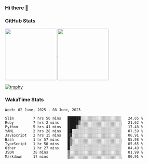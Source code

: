 ### Hi there 👋

### GitHub Stats

<a href="https://github.com/anuraghazra/github-readme-stats">
  <img align="center" height="170px" src="https://github-readme-stats.vercel.app/api/top-langs/?username=tksfjt1024&layout=compact&count_private=true&show_icons=true&show_icons=true&theme=graywhite" />
</a>
<a href="https://github.com/anuraghazra/github-readme-stats">
  <img align="center" height="170px" src="https://github-readme-stats.vercel.app/api?username=tksfjt1024&count_private=true&show_icons=true&show_icons=true&theme=graywhite" />
</a>

[![trophy](https://github-profile-trophy.vercel.app/?username=tksfjt1024)](https://github.com/ryo-ma/github-profile-trophy)

### WakaTime Stats

<!--START_SECTION:waka-->
```text
Week: 02 June, 2025 - 08 June, 2025

Slim         7 hrs 50 mins   ██████░░░░░░░░░░░░░░░░░░░   24.05 % 
Ruby         7 hrs 2 mins    █████▒░░░░░░░░░░░░░░░░░░░   21.62 % 
Python       5 hrs 41 mins   ████▒░░░░░░░░░░░░░░░░░░░░   17.48 % 
YAML         2 hrs 28 mins   ██░░░░░░░░░░░░░░░░░░░░░░░   07.59 % 
JavaScript   2 hrs 15 mins   █▓░░░░░░░░░░░░░░░░░░░░░░░   06.91 % 
Bash         1 hr 57 mins    █▒░░░░░░░░░░░░░░░░░░░░░░░   05.98 % 
TypeScript   1 hr 50 mins    █▒░░░░░░░░░░░░░░░░░░░░░░░   05.65 % 
Other        1 hr 27 mins    █░░░░░░░░░░░░░░░░░░░░░░░░   04.49 % 
JSON         38 mins         ▒░░░░░░░░░░░░░░░░░░░░░░░░   01.99 % 
Markdown     17 mins         ▒░░░░░░░░░░░░░░░░░░░░░░░░   00.91 % 
```
<!--END_SECTION:waka-->
